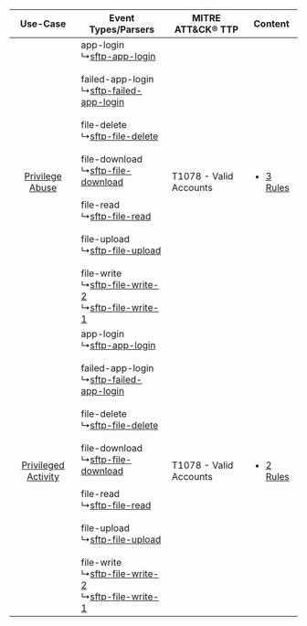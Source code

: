 |    Use-Case    | Event Types/Parsers    | MITRE ATT&CK® TTP          | Content    |
|:----:| ---- | ---- | ---- |
|     [Privilege Abuse](../../../UseCases/uc_privilege_abuse.md)     |  app-login<br> ↳[sftp-app-login](Ps/pC_sftpapplogin.md)<br><br> failed-app-login<br> ↳[sftp-failed-app-login](Ps/pC_sftpfailedapplogin.md)<br><br> file-delete<br> ↳[sftp-file-delete](Ps/pC_sftpfiledelete.md)<br><br> file-download<br> ↳[sftp-file-download](Ps/pC_sftpfiledownload.md)<br><br> file-read<br> ↳[sftp-file-read](Ps/pC_sftpfileread.md)<br><br> file-upload<br> ↳[sftp-file-upload](Ps/pC_sftpfileupload.md)<br><br> file-write<br> ↳[sftp-file-write-2](Ps/pC_sftpfilewrite2.md)<br> ↳[sftp-file-write-1](Ps/pC_sftpfilewrite1.md)<br> | T1078 - Valid Accounts<br> | [<ul><li>3 Rules</li></ul>](RM/r_m_sftp_sftp_Privilege_Abuse.md)     |
| [Privileged Activity](../../../UseCases/uc_privileged_activity.md) |  app-login<br> ↳[sftp-app-login](Ps/pC_sftpapplogin.md)<br><br> failed-app-login<br> ↳[sftp-failed-app-login](Ps/pC_sftpfailedapplogin.md)<br><br> file-delete<br> ↳[sftp-file-delete](Ps/pC_sftpfiledelete.md)<br><br> file-download<br> ↳[sftp-file-download](Ps/pC_sftpfiledownload.md)<br><br> file-read<br> ↳[sftp-file-read](Ps/pC_sftpfileread.md)<br><br> file-upload<br> ↳[sftp-file-upload](Ps/pC_sftpfileupload.md)<br><br> file-write<br> ↳[sftp-file-write-2](Ps/pC_sftpfilewrite2.md)<br> ↳[sftp-file-write-1](Ps/pC_sftpfilewrite1.md)<br> | T1078 - Valid Accounts<br> | [<ul><li>2 Rules</li></ul>](RM/r_m_sftp_sftp_Privileged_Activity.md) |